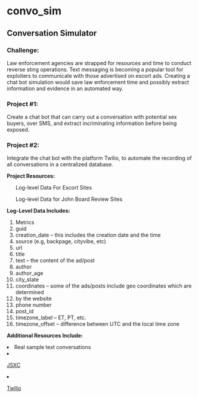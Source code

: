 # convo_sim

## Conversation Simulator

### Challenge:

Law enforcement agencies are strapped for resources and time to conduct reverse sting operations. Text messaging is becoming a popular tool for exploiters to communicate with those advertised on escort ads. Creating a chat bot simulation would save law enforcement time and possibly extract information and evidence in an automated way. 

### Project #1:

Create a chat bot that can carry out a conversation with potential sex buyers, over SMS, and extract incriminating information before being exposed.

### Project #2:

Integrate the chat bot with the platform Twilio, to automate the recording of all conversations in a centralized database. 


<b>Project Resources:</b>

<ul>Log-level Data For Escort Sites</ul>


<ul>Log-level Data for John Board Review Sites</ul>


<b>Log-Level Data Includes:</b>
<ol>
<li>Metrics</li>
<li>guid</li>
<li>creation_date – this includes the creation date and the time</li>
<li>source (e.g, backpage, cityvibe, etc)</li>
<li>url</li>
<li>title</li>
<li>text – the content of the ad/post</li>
<li>author</li>
<li>author_age</li>
<li>city_state</li>
<li>coordinates – some of the ads/posts include geo coordinates which are determined </li>
<li>by the website</li>
<li>phone number</li>
<li>post_id</li>
<li>timezone_label – ET, PT, etc.</li>
<li>timezone_offset – difference between UTC and the local time zone</li>
</ol>

<b>Additional Resources Include:</b>
<li>Real sample text conversations</li>
<li><p><a href="https://github.com/jsxc/jsxc">JSXC</a></p></li>
<li><p><a href="https://www.twilio.com/">Twilio</a></p></li>
